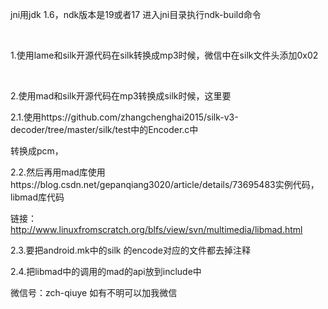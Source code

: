 jni用jdk 1.6，ndk版本是19或者17
进入jni目录执行ndk-build命令

​

1.使用lame和silk开源代码在silk转换成mp3时候，微信中在silk文件头添加0x02

​

2.使用mad和silk开源代码在mp3转换成silk时候，这里要

2.1.使用https://github.com/zhangchenghai2015/silk-v3-decoder/tree/master/silk/test中的Encoder.c中

转换成pcm，

2.2.然后再用mad库使用https://blog.csdn.net/gepanqiang3020/article/details/73695483实例代码，libmad库代码

链接：http://www.linuxfromscratch.org/blfs/view/svn/multimedia/libmad.html

2.3.要把android.mk中的silk 的encode对应的文件都去掉注释

2.4.把libmad中的调用的mad的api放到include中

微信号：zch-qiuye 如有不明可以加我微信
